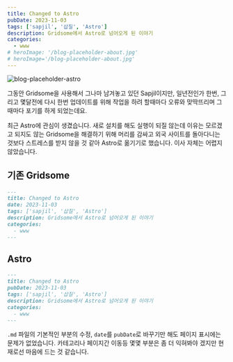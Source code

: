```yaml
---
title: Changed to Astro
pubDate: 2023-11-03
tags: ['sapjil', '삽질', 'Astro']
description: Gridsome에서 Astro로 넘어오게 된 이야기
categories:
  - www
# heroImage: '/blog-placeholder-about.jpg'
# heroImage='/blog-placeholder-about.jpg'
---
```


<img src="https://live.staticflickr.com/65535/53308273903_1d6030c9d0_b.jpg" alt="blog-placeholder-astro"/>

그동안 Gridsome을 사용해서 그나마 남겨놓고 있던 Sapjil이지만, 일년전인가 한번, 그리고 몇달전에 다시 한번 업데이트를 위해 작업을 하려 할때마다 오류와 맞딱뜨리며 그때마다 포기를 하게 되었는데요.

최근 Astro에 관심이 생겼습니다. 새로 설치를 해도 실행이 되질 않는데 이유는 모르겠고 되지도 않는 Gridsome을 해결하기 위해 머리를 감싸고 외국 사이트를 돌아다니는 것보다 스트레스를 받지 않을 것 같아 Astro로 옮기기로 했습니다. 이사 자체는 어렵지 않았습니다.

## 기존 Gridsome

```md
---
title: Changed to Astro
date: 2023-11-03
tags: ['sapjil', '삽질', 'Astro']
description: Gridsome에서 Astro로 넘어오게 된 이야기
categories:
  - www
---
```

## Astro

```md
---
title: Changed to Astro
pubDate: 2023-11-03
tags: ['sapjil', '삽질', 'Astro']
description: Gridsome에서 Astro로 넘어오게 된 이야기
categories:
  - www
---
```

`.md` 파일의 기본적인 부분의 수정, `date`를 `pubDate`로 바꾸기만 해도 페이지 표시에는 문제가 없었습니다. 카테고리나 페이지간 이동등 몇몇 부분은 좀 더 익혀봐야 겠지만 현재로선 마음에 드는 것 같습니다.
